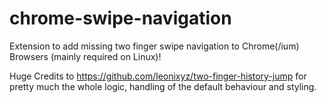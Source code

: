 # chrome-swipe-navigation

Extension to add missing two finger swipe navigation to Chrome(/ium) Browsers (mainly required on Linux)!

Huge Credits to https://github.com/leonixyz/two-finger-history-jump for pretty much the whole logic, handling of the default behaviour and styling.

